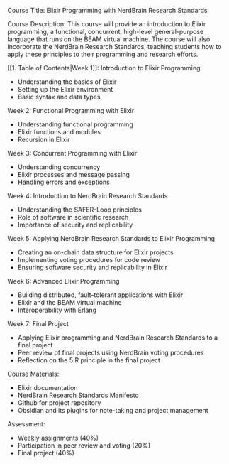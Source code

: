 Course Title: Elixir Programming with NerdBrain Research Standards

Course Description: 
This course will provide an introduction to Elixir programming, a functional, concurrent, high-level general-purpose language that runs on the BEAM virtual machine. The course will also incorporate the NerdBrain Research Standards, teaching students how to apply these principles to their programming and research efforts.

[[1. Table of Contents|Week 1]]: Introduction to Elixir Programming
- Understanding the basics of Elixir
- Setting up the Elixir environment
- Basic syntax and data types

Week 2: Functional Programming with Elixir
- Understanding functional programming
- Elixir functions and modules
- Recursion in Elixir

Week 3: Concurrent Programming with Elixir
- Understanding concurrency
- Elixir processes and message passing
- Handling errors and exceptions

Week 4: Introduction to NerdBrain Research Standards
- Understanding the SAFER-Loop principles
- Role of software in scientific research
- Importance of security and replicability

Week 5: Applying NerdBrain Research Standards to Elixir Programming
- Creating an on-chain data structure for Elixir projects
- Implementing voting procedures for code review
- Ensuring software security and replicability in Elixir

Week 6: Advanced Elixir Programming
- Building distributed, fault-tolerant applications with Elixir
- Elixir and the BEAM virtual machine
- Interoperability with Erlang

Week 7: Final Project
- Applying Elixir programming and NerdBrain Research Standards to a final project
- Peer review of final projects using NerdBrain voting procedures
- Reflection on the 5 R principle in the final project

Course Materials: 
- Elixir documentation
- NerdBrain Research Standards Manifesto
- Github for project repository
- Obsidian and its plugins for note-taking and project management

Assessment: 
- Weekly assignments (40%)
- Participation in peer review and voting (20%)
- Final project (40%)